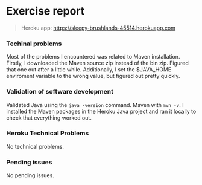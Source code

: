 # Exercise report

> Heroku app: https://sleepy-brushlands-45514.herokuapp.com

### Techinal problems
Most of the problems I encountered was related to Maven installation. Firstly, I downloaded the Maven source zip instead of the bin zip. Figured that one out after a little while. Additionally, I set the $JAVA_HOME enviroment variable to the wrong value, but figured out pretty quickly.

### Validation of software development
Validated Java using the `java -version` command. Maven with `mvn -v`.
I installed the Maven packages in the Heroku Java project and ran it locally to check that everything worked out.

### Heroku Technical Problems
No technical problems.

### Pending issues
No pending issues.
